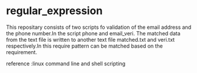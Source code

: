 # regular_expression
This repositary consists of two scripts fo validation of the email address and the phone number.In the script phone and email_veri.
The matched data from the text file is written to another text file matched.txt and veri.txt respectively.In this require pattern can be 
matched based on the requirement. 

reference :linux command line and shell scripting
